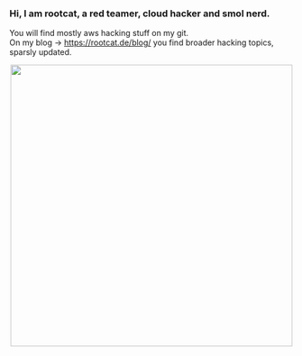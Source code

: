 ### Hi, I am rootcat, a red teamer, cloud hacker and smol nerd.    
You will find mostly aws hacking stuff on my git.    
On my blog -> https://rootcat.de/blog/ you find broader hacking topics, sparsly updated.             
                 
<div id="header" align="center">
  <img src="https://media.giphy.com/media/rWiEbamfqOHrq/giphy.gif" width="500"/>
</div>




